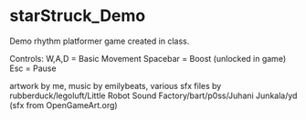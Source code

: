 # starStruck_Demo
Demo rhythm platformer game created in class.

Controls:
W,A,D = Basic Movement
Spacebar = Boost (unlocked in game)
Esc = Pause

artwork by me, music by emilybeats, various sfx files by rubberduck/legoluft/Little Robot Sound Factory/bart/p0ss/Juhani Junkala/yd (sfx from OpenGameArt.org)
